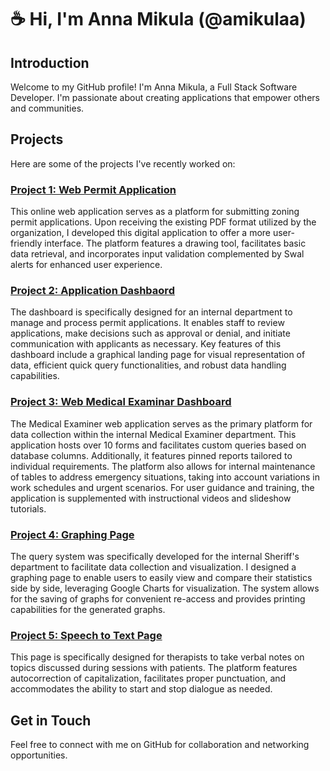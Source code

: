 # ☕️ Hi, I'm Anna Mikula (@amikulaa)

## Introduction

Welcome to my GitHub profile! I'm Anna Mikula, a Full Stack Software Developer. I'm passionate about creating applications that empower others and communities. 

## Projects

Here are some of the projects I've recently worked on:

### [Project 1: Web Permit Application](https://github.com/amikulaa/online-permit-application)

This online web application serves as a platform for submitting zoning permit applications. Upon receiving the existing PDF format utilized by the organization, I developed this digital application to offer a more user-friendly interface. The platform features a drawing tool, facilitates basic data retrieval, and incorporates input validation complemented by Swal alerts for enhanced user experience.

### [Project 2: Application Dashbaord]()

The dashboard is specifically designed for an internal department to manage and process permit applications. It enables staff to review applications, make decisions such as approval or denial, and initiate communication with applicants as necessary. Key features of this dashboard include a graphical landing page for visual representation of data, efficient quick query functionalities, and robust data handling capabilities.


### [Project 3: Web Medical Examinar Dashboard]()

The Medical Examiner web application serves as the primary platform for data collection within the internal Medical Examiner department. This application hosts over 10 forms and facilitates custom queries based on database columns. Additionally, it features pinned reports tailored to individual requirements. The platform also allows for internal maintenance of tables to address emergency situations, taking into account variations in work schedules and urgent scenarios. For user guidance and training, the application is supplemented with instructional videos and slideshow tutorials.
  
### [Project 4: Graphing Page]()

The query system was specifically developed for the internal Sheriff's department to facilitate data collection and visualization. I designed a graphing page to enable users to easily view and compare their statistics side by side, leveraging Google Charts for visualization. The system allows for the saving of graphs for convenient re-access and provides printing capabilities for the generated graphs.
 
### [Project 5: Speech to Text Page]()

This page is specifically designed for therapists to take verbal notes on topics discussed during sessions with patients. The platform features autocorrection of capitalization, facilitates proper punctuation, and accommodates the ability to start and stop dialogue as needed.

## Get in Touch

Feel free to connect with me on GitHub for collaboration and networking opportunities.
